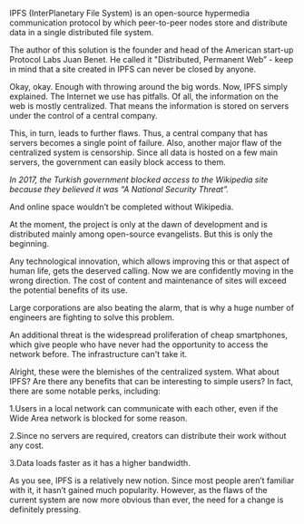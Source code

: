 IPFS (InterPlanetary File System) is an open-source hypermedia communication protocol by which peer-to-peer nodes store and distribute data in a single distributed file system.

The author of this solution is the founder and head of the American start-up Protocol Labs Juan Benet. He called it "Distributed, Permanent Web” - keep in mind that a site created in IPFS can never be closed by anyone.

Okay, okay. Enough with throwing around the big words. Now, IPFS simply explained. The Internet we use has pitfalls. Of all, the information on the web is mostly centralized. That means the information is stored on servers under the control of a central company.

This, in turn, leads to further flaws. Thus, a central company that has servers becomes a single point of failure. Also, another major flaw of the centralized system is censorship. Since all data is hosted on a few main servers, the government can easily block access to them.

*In 2017, the Turkish government blocked access to the Wikipedia site because they believed it was “A National Security Threat”.*

And online space wouldn’t be completed without Wikipedia.

At the moment, the project is only at the dawn of development and is distributed mainly among open-source evangelists. But this is only the beginning.

Any technological innovation, which allows improving this or that aspect of human life, gets the deserved calling. Now we are confidently moving in the wrong direction. The cost of content and maintenance of sites will exceed the potential benefits of its use.

Large corporations are also beating the alarm, that is why a huge number of engineers are fighting to solve this problem.

An additional threat is the widespread proliferation of cheap smartphones, which give people who have never had the opportunity to access the network before. The infrastructure can't take it.
 
Alright, these were the blemishes of the centralized system. What about IPFS? Are there any benefits that can be interesting to simple users? In fact, there are some notable perks, including:

1.Users in a local network can communicate with each other, even if the Wide Area network is blocked for some reason.

2.Since no servers are required, creators can distribute their work without any cost.

3.Data loads faster as it has a higher bandwidth.

As you see, IPFS is a relatively new notion. Since most people aren’t familiar with it, it hasn’t gained much popularity. However, as the flaws of the current system are now more obvious than ever, the need for a change is definitely pressing.












  